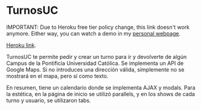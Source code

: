
# TurnosUC

IMPORTANT: Due to Heroku free tier policy change, this link doesn't work anymore. Either way, you can watch a demo in my [personal webpage](https://sebaterrazas.github.io/).

[Heroku link](https://grupo-26.herokuapp.com/).

TurnosUC te permite pedir y crear un turno para ir y devolverte de algún Campus de la Pontificia Universidad Católica. Se implementa un API de Google Maps. Si no introduces una dirección válida, simplemente no se mostrará en el mapa, pero sí como texto.

En resumen, tiene un calendario donde se implementa AJAX y modals. Para la estética, en la página de inicio se utilizó parallels, y en los shows de cada turno y usuario, se utilizaron tabs.
